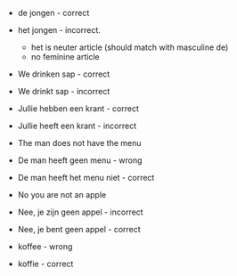 - de jongen - correct
- het jongen - incorrect.
  - het is neuter article (should match with masculine de)
  - no feminine article

- We drinken sap - correct
- We drinkt sap - incorrect

- Jullie hebben een krant - correct
- Jullie heeft een krant - incorrect

- The man does not have the menu
- De man heeft geen menu - wrong
- De man heeft het menu niet - correct

- No you are not an apple
- Nee, je zijn geen appel - incorrect
- Nee, je bent geen appel - correct

- koffee - wrong
- koffie - correct